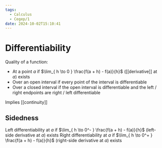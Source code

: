 ```yaml
---
tags:
  - Calculus
  - Cegep/1
date: 2024-10-02T15:10:41
---
```


# Differentiability

Quality of a function:

- At a point $a$ if $\lim_{ h \to 0 } \frac{f(a + h) - f(a)}{h}$ ([[derivative]] at $a$) exists
- Over an open interval if every point of the interval is differentiable
- Over a closed interval if the open interval is differentiable and the left / right endpoints are right / left differentiable

Implies [[continuity]]

## Sidedness

Left differentiability at $a$ if $\lim_{ h \to 0^- } \frac{f(a + h) - f(a)}{h}$ (left-side derivative at $a$) exists
Right differentiability at $a$ if $\lim_{ h \to 0^+ } \frac{f(a + h) - f(a)}{h}$ (right-side derivative at $a$) exists

